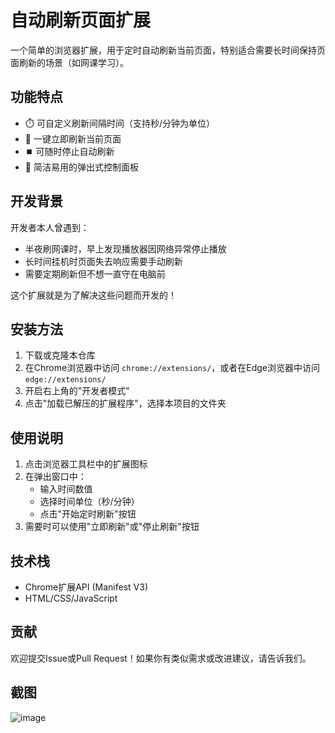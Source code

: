 # 自动刷新页面扩展

一个简单的浏览器扩展，用于定时自动刷新当前页面，特别适合需要长时间保持页面刷新的场景（如网课学习）。

## 功能特点

- ⏱️ 可自定义刷新间隔时间（支持秒/分钟为单位）
- 🔄 一键立即刷新当前页面
- ⏹️ 可随时停止自动刷新
- 🎯 简洁易用的弹出式控制面板

## 开发背景

开发者本人曾遇到：
- 半夜刷网课时，早上发现播放器因网络异常停止播放
- 长时间挂机时页面失去响应需要手动刷新
- 需要定期刷新但不想一直守在电脑前

这个扩展就是为了解决这些问题而开发的！

## 安装方法

1. 下载或克隆本仓库
2. 在Chrome浏览器中访问 `chrome://extensions/`，或者在Edge浏览器中访问`edge://extensions/`
3. 开启右上角的"开发者模式"
4. 点击"加载已解压的扩展程序"，选择本项目的文件夹

## 使用说明

1. 点击浏览器工具栏中的扩展图标
2. 在弹出窗口中：
   - 输入时间数值
   - 选择时间单位（秒/分钟）
   - 点击"开始定时刷新"按钮
3. 需要时可以使用"立即刷新"或"停止刷新"按钮

## 技术栈

- Chrome扩展API (Manifest V3)
- HTML/CSS/JavaScript

## 贡献

欢迎提交Issue或Pull Request！如果你有类似需求或改进建议，请告诉我们。

## 截图

![image](https://github.com/user-attachments/assets/008acd54-e0ad-4cd1-bd28-b2b172dcf617)


